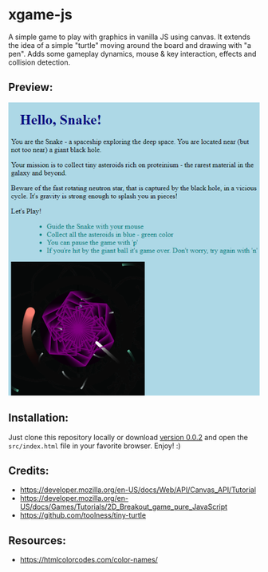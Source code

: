 # xgame-js

A simple game to play with graphics in vanilla JS using canvas. It extends the idea of a simple "turtle" moving around the board
and drawing with "a pen". Adds some gameplay dynamics, mouse & key interaction, effects and collision detection.

## Preview:

![Snake game demo](./snake-demo.png)

## Installation:
Just clone this repository locally or download [version 0.0.2](https://github.com/FunkySnake/xgame-js/archive/refs/tags/version-0.0.2.zip)
and open the `src/index.html` file in your favorite browser. Enjoy! :)

## Credits:

* https://developer.mozilla.org/en-US/docs/Web/API/Canvas_API/Tutorial
* https://developer.mozilla.org/en-US/docs/Games/Tutorials/2D_Breakout_game_pure_JavaScript
* https://github.com/toolness/tiny-turtle

## Resources:

* https://htmlcolorcodes.com/color-names/
